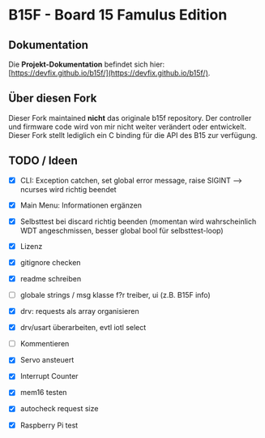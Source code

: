 # B15F - Board 15 Famulus Edition

## Dokumentation
Die **Projekt-Dokumentation** befindet sich hier: [https://devfix.github.io/b15f/](https://devfix.github.io/b15f/).

## Über diesen Fork
Dieser Fork maintained **nicht** das originale b15f repository. Der controller und firmware code wird von mir nicht weiter verändert oder entwickelt. Dieser Fork stellt lediglich ein C binding für die API des B15 zur verfügung.

## TODO / Ideen
- [X] CLI: Exception catchen, set global error message, raise SIGINT --> ncurses wird richtig beendet
- [x] Main Menu: Informationen ergänzen
- [X] Selbsttest bei discard richtig beenden (momentan wird wahrscheinlich WDT angeschmissen, besser global bool für selbsttest-loop)
- [x] Lizenz
- [x] gitignore checken
- [x] readme schreiben
- [ ] globale strings / msg klasse f?r treiber, ui (z.B. B15F info)
- [x] drv: requests als array organisieren
- [x] drv/usart überarbeiten, evtl iotl select
- [ ] Kommentieren
- [x] Servo ansteuert
- [x] Interrupt Counter
- [x] mem16 testen
- [x] autocheck request size
- [x] Raspberry Pi test

